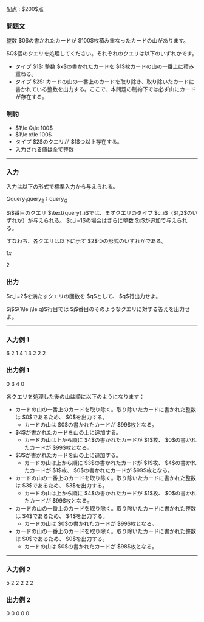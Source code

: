 
<div>

<span>

<span>

<p>
配点 : $200$点
</p>

<div>

<section>

### **問題文**

<p>
整数 $0$の書かれたカードが $100$枚積み重なったカードの山があります。
</p>

<p>
$Q$個のクエリを処理してください。それぞれのクエリは以下のいずれかです。
</p>

<ul>

<li>
タイプ $1$: 整数 $x$の書かれたカードを $1$枚カードの山の一番上に積み重ねる。
</li>

<li>
タイプ $2$: カードの山の一番上のカードを取り除き、取り除いたカードに書かれている整数を出力する。ここで、本問題の制約下では必ず山にカードが存在する。
</li>

</ul>

</section>

</div>

<div>

<section>

### **制約**

<ul>

<li>
$1\le Q\le 100$
</li>

<li>
$1\le x\le 100$
</li>

<li>
タイプ $2$のクエリが $1$つ以上存在する。
</li>

<li>
入力される値は全て整数
</li>

</ul>

</section>

</div>

---

<div>

<div>

<section>

### **入力**

<p>
入力は以下の形式で標準入力から与えられる。
</p>

<div>

$Q$$\text{query}_1$$\text{query}_2$$\vdots$$\text{query}_Q$
</div>

<p>
$i$番目のクエリ $\text{query}_i$では、まずクエリのタイプ $c_i$（$1,2$のいずれか）が与えられる。 $c_i=1$の場合はさらに整数 $x$が追加で与えられる。
</p>

<p>
すなわち、各クエリは以下に示す $2$つの形式のいずれかである。
</p>

<div>

$1$$x$
</div>

<div>

$2$
</div>

</section>

</div>

<div>

<section>

### **出力**

<p>
$c_i=2$を満たすクエリの回数を $q$として、 $q$行出力せよ。
</p>

<p>
$j$$(1\le j\le q)$行目では $j$番目のそのようなクエリに対する答えを出力せよ。
</p>

</section>

</div>

</div>

---

<div>

<section>

### **入力例 1**

<div>

6
2
1 4
1 3
2
2
2

</div>

</section>

</div>

<div>

<section>

### **出力例 1**

<div>

0
3
4
0

</div>

<p>
各クエリを処理した後の山は順に以下のようになります：
</p>

<ul>

<li>
カードの山の一番上のカードを取り除く。取り除いたカードに書かれた整数は $0$であるため、 $0$を出力する。
<ul>

<li>
カードの山は $0$の書かれたカードが $99$枚となる。
</li>

</ul>

</li>

<li>
$4$が書かれたカードを山の上に追加する。
<ul>

<li>
カードの山は上から順に $4$の書かれたカードが $1$枚、 $0$の書かれたカードが $99$枚となる。
</li>

</ul>

</li>

<li>
$3$が書かれたカードを山の上に追加する。
<ul>

<li>
カードの山は上から順に $3$の書かれたカードが $1$枚、 $4$の書かれたカードが $1$枚、 $0$の書かれたカードが $99$枚となる。
</li>

</ul>

</li>

<li>
カードの山の一番上のカードを取り除く。取り除いたカードに書かれた整数は $3$であるため、 $3$を出力する。
<ul>

<li>
カードの山は上から順に $4$の書かれたカードが $1$枚、 $0$の書かれたカードが $99$枚となる。
</li>

</ul>

</li>

<li>
カードの山の一番上のカードを取り除く。取り除いたカードに書かれた整数は $4$であるため、 $4$を出力する。
<ul>

<li>
カードの山は $0$の書かれたカードが $99$枚となる。
</li>

</ul>

</li>

<li>
カードの山の一番上のカードを取り除く。取り除いたカードに書かれた整数は $0$であるため、 $0$を出力する。
<ul>

<li>
カードの山は $0$の書かれたカードが $98$枚となる。
</li>

</ul>

</li>

</ul>

</section>

</div>

---

<div>

<section>

### **入力例 2**

<div>

5
2
2
2
2
2

</div>

</section>

</div>

<div>

<section>

### **出力例 2**

<div>

0
0
0
0
0

</div>

</section>

</div>

</span>

</span>

</div>
